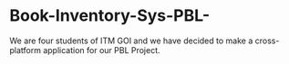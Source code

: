 # Book-Inventory-Sys-PBL-
We are four students of ITM GOI and we have decided to make a cross-platform application for our PBL Project.

